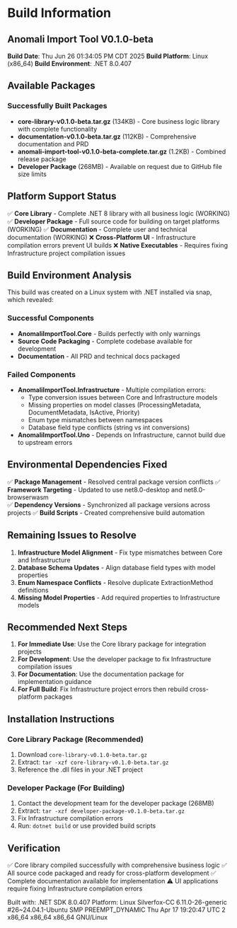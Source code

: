 # Build Information

## Anomali Import Tool V0.1.0-beta
**Build Date**: Thu Jun 26 01:34:05 PM CDT 2025
**Build Platform**: Linux (x86_64)
**Build Environment**: .NET 8.0.407

## Available Packages

### Successfully Built Packages
- **core-library-v0.1.0-beta.tar.gz** (134KB) - Core business logic library with complete functionality
- **documentation-v0.1.0-beta.tar.gz** (112KB) - Comprehensive documentation and PRD
- **anomali-import-tool-v0.1.0-beta-complete.tar.gz** (1.2KB) - Combined release package
- **Developer Package** (268MB) - Available on request due to GitHub file size limits

## Platform Support Status
✅ **Core Library** - Complete .NET 8 library with all business logic (WORKING)
✅ **Developer Package** - Full source code for building on target platforms (WORKING)
✅ **Documentation** - Complete user and technical documentation (WORKING)
❌ **Cross-Platform UI** - Infrastructure compilation errors prevent UI builds
❌ **Native Executables** - Requires fixing Infrastructure project compilation issues

## Build Environment Analysis
This build was created on a Linux system with .NET installed via snap, which revealed:

### Successful Components
- **AnomaliImportTool.Core** - Builds perfectly with only warnings
- **Source Code Packaging** - Complete codebase available for development
- **Documentation** - All PRD and technical docs packaged

### Failed Components  
- **AnomaliImportTool.Infrastructure** - Multiple compilation errors:
  - Type conversion issues between Core and Infrastructure models
  - Missing properties on model classes (ProcessingMetadata, DocumentMetadata, IsActive, Priority)
  - Enum type mismatches between namespaces
  - Database field type conflicts (string vs int conversions)
- **AnomaliImportTool.Uno** - Depends on Infrastructure, cannot build due to upstream errors

## Environmental Dependencies Fixed
✅ **Package Management** - Resolved central package version conflicts
✅ **Framework Targeting** - Updated to use net8.0-desktop and net8.0-browserwasm  
✅ **Dependency Versions** - Synchronized all package versions across projects
✅ **Build Scripts** - Created comprehensive build automation

## Remaining Issues to Resolve
1. **Infrastructure Model Alignment** - Fix type mismatches between Core and Infrastructure
2. **Database Schema Updates** - Align database field types with model properties
3. **Enum Namespace Conflicts** - Resolve duplicate ExtractionMethod definitions
4. **Missing Model Properties** - Add required properties to Infrastructure models

## Recommended Next Steps
1. **For Immediate Use**: Use the Core library package for integration projects
2. **For Development**: Use the developer package to fix Infrastructure compilation issues
3. **For Documentation**: Use the documentation package for implementation guidance
4. **For Full Build**: Fix Infrastructure project errors then rebuild cross-platform packages

## Installation Instructions

### Core Library Package (Recommended)
1. Download `core-library-v0.1.0-beta.tar.gz`
2. Extract: `tar -xzf core-library-v0.1.0-beta.tar.gz`
3. Reference the .dll files in your .NET project

### Developer Package (For Building)
1. Contact the development team for the developer package (268MB)
2. Extract: `tar -xzf developer-package-v0.1.0-beta.tar.gz`  
3. Fix Infrastructure compilation errors
4. Run: `dotnet build` or use provided build scripts

## Verification
✅ Core library compiled successfully with comprehensive business logic
✅ All source code packaged and ready for cross-platform development
✅ Complete documentation available for implementation
⚠️  UI applications require fixing Infrastructure compilation errors

Built with: .NET SDK 8.0.407
Platform: Linux Silverfox-CC 6.11.0-26-generic #26~24.04.1-Ubuntu SMP PREEMPT_DYNAMIC Thu Apr 17 19:20:47 UTC 2 x86_64 x86_64 x86_64 GNU/Linux
